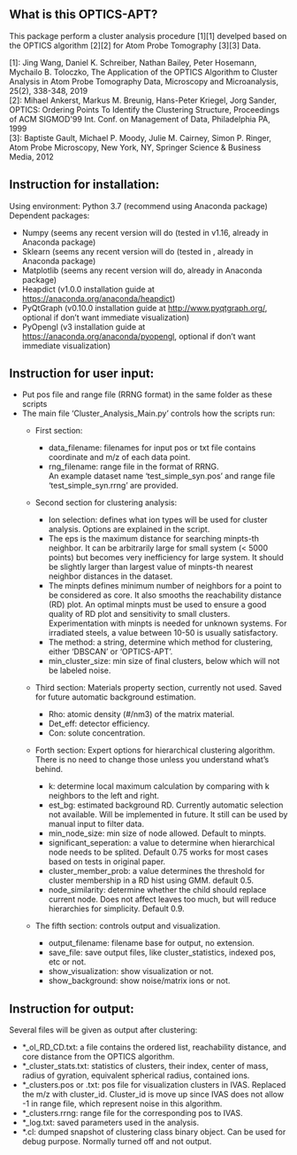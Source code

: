 ## What is this OPTICS-APT?

This package perform a cluster analysis procedure [1][1] develped based on the OPTICS algorithm [2][2] for Atom Probe Tomography [3][3] Data.

[1]: Jing Wang, Daniel K. Schreiber, Nathan Bailey, Peter Hosemann, Mychailo B. Toloczko, The Application of the OPTICS Algorithm to Cluster Analysis in Atom Probe Tomography Data, Microscopy and Microanalysis, 25(2), 338-348, 2019  
[2]: Mihael Ankerst, Markus M. Breunig, Hans-Peter Kriegel, Jorg Sander, OPTICS: Ordering Points To Identify the Clustering Structure, Proceedings of ACM SIGMOD'99 Int. Conf. on Management of Data, Philadelphia PA, 1999  
[3]: Baptiste Gault, Michael P. Moody, Julie M. Cairney, Simon P. Ringer, Atom Probe Microscopy, New York, NY, Springer Science & Business Media, 2012  



## Instruction for installation:

Using environment: Python 3.7 (recommend using Anaconda package) 
Dependent packages:
*	Numpy (seems any recent version will do (tested in v1.16, already in Anaconda package)
*	Sklearn (seems any recent version will do (tested in , already in Anaconda package)
*	Matplotlib (seems any recent version will do, already in Anaconda package)
*	Heapdict (v1.0.0 installation guide at https://anaconda.org/anaconda/heapdict)
*	PyQtGraph (v0.10.0 installation guide at http://www.pyqtgraph.org/, optional if don’t want immediate visualization)
*	PyOpengl (v3 installation guide at https://anaconda.org/anaconda/pyopengl, optional if don’t want immediate visualization)

## Instruction for user input:

*	Put pos file and range file (RRNG format) in the same folder as these scripts
*	The main file ‘Cluster_Analysis_Main.py’ controls how the scripts run:
	*	First section: 
		*	data_filename: filenames for input pos or txt file contains coordinate and m/z of each data point.  
		*	rng_filename: range file in the format of RRNG.  
		An example dataset name ‘test_simple_syn.pos’ and range file ‘test_simple_syn.rrng’ are provided.

	*	Second section for clustering analysis: 
		*	Ion selection: defines what ion types will be used for cluster analysis. Options are explained in the script.  
		*	The eps is the maximum distance for searching minpts-th neighbor. It can be arbitrarily large for small system (< 5000 points) but becomes very inefficiency for large system. It should be slightly larger than largest value of minpts-th nearest neighbor distances in the dataset.  
		*	The minpts defines minimum number of neighbors for a point to be considered as core. It also smooths the reachability distance (RD) plot. An optimal minpts must be used to ensure a good quality of RD plot and sensitivity to small clusters. Experimentation with minpts is needed for unknown systems. For irradiated steels, a value between 10-50 is usually satisfactory.  
		*	The method: a string, determine which method for clustering, either ‘DBSCAN’ or ‘OPTICS-APT’.  
		*	min_cluster_size: min size of final clusters, below which will not be labeled noise.  

	*	Third section: Materials property section, currently not used. Saved for future automatic background estimation.
		*	Rho: atomic density (#/nm3) of the matrix material.  
		*	Det_eff: detector efficiency.  
		*	Con: solute concentration.

	*	Forth section: Expert options for hierarchical clustering algorithm. There is no need to change those unless you understand what’s behind. 
		*	k: determine local maximum calculation by comparing with k neighbors to the left and right.  
		*	est_bg: estimated background RD. Currently automatic selection not available. Will be implemented in future. It still can be used by manual input to filter data.  
		*	min_node_size: min size of node allowed. Default to minpts.  
		*	significant_seperation: a value to determine when hierarchical node needs to be splited. Default 0.75 works for most cases based on tests in original paper.  
		*	cluster_member_prob: a value determines the threshold for cluster membership in a RD hist using GMM. default 0.5.   
		*	node_similarity: determine whether the child should replace current node. Does not affect leaves too much, but will reduce hierarchies for simplicity. Default 0.9.

	*	The fifth section: controls output and visualization.  
		*	output_filename: filename base for output, no extension.  
		*	save_file: save output files, like cluster_statistics, indexed pos, etc or not.  
		*	show_visualization: show visualization or not.  
		*	show_background: show noise/matrix ions or not.

## Instruction for output:

Several files will be given as output after clustering:
*	\*_ol_RD_CD.txt: a file contains the ordered list, reachability distance, and core distance from the OPTICS algorithm.  
*	\*_cluster_stats.txt: statistics of clusters, their index, center of mass, radius of gyration, equivalent spherical radius, contained ions.  
*	\*_clusters.pos or .txt: pos file for visualization clusters in IVAS. Replaced the m/z with cluster_id. Cluster_id is move up since IVAS does not allow -1 in range file, which represent noise in this algorithm.  
*	\*_clusters.rrng: range file for the corresponding pos to IVAS.  
*	\*_log.txt: saved parameters used in the analysis.  
*	\*.cl: dumped snapshot of clustering class binary object. Can be used for debug purpose. Normally turned off and not output.  

